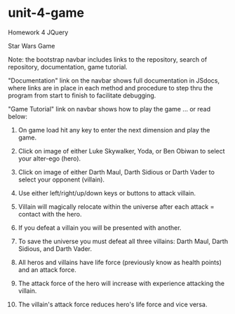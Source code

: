 # unit-4-game
Homework 4 JQuery

Star Wars Game

Note: the bootstrap navbar includes links to the repository, search of repository, documentation, game tutorial.

"Documentation" link on the navbar shows full documentation in JSdocs, where links are in place in each method and procedure to step thru the program from start to finish to facilitate debugging.

"Game Tutorial" link on navbar shows how to play the game ... or read below:

1. On game load hit any key to enter the next dimension and play the game.

2. Click on image of either Luke Skywalker, Yoda, or Ben Obiwan to select your alter-ego (hero).

3. Click on image of either Darth Maul, Darth Sidious or Darth Vader to select your opponent (villain).

4. Use either left/right/up/down keys or buttons to attack villain.

5. Villain will magically relocate within the universe after each attack = contact with the hero. 

6. If you defeat a villain you will be presented with another.

7. To save the universe you must defeat all three villains: Darth Maul, Darth Sidious, and Darth Vader.

8. All heros and villains have life force (previously know as health points) and an attack force.

9. The attack force of the hero will increase with experience attacking the villain.

10. The villain's attack force reduces hero's life force and vice versa.

